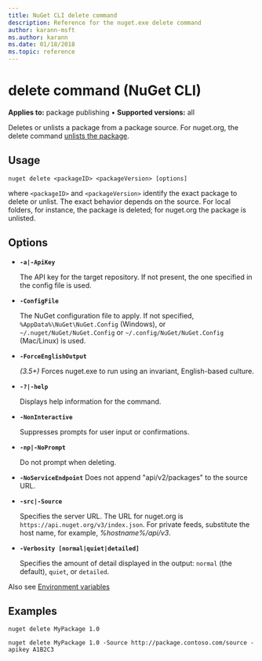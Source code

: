 ```yaml
---
title: NuGet CLI delete command
description: Reference for the nuget.exe delete command
author: karann-msft
ms.author: karann
ms.date: 01/18/2018
ms.topic: reference
---
```


# delete command (NuGet CLI)

**Applies to:** package publishing &bullet; **Supported versions:** all

Deletes or unlists a package from a package source. For nuget.org, the delete command [unlists the package](../../nuget-org/policies/deleting-packages.md).

## Usage

```cli
nuget delete <packageID> <packageVersion> [options]
```

where `<packageID>` and `<packageVersion>` identify the exact package to delete or unlist. The exact behavior depends on the source. For local folders, for instance, the package is deleted; for nuget.org the package is unlisted.

## Options

- **`-a|-ApiKey`**

  The API key for the target repository. If not present, the one specified in the config file is used.

- **`-ConfigFile`**

  The NuGet configuration file to apply. If not specified, `%AppData%\NuGet\NuGet.Config` (Windows), or `~/.nuget/NuGet/NuGet.Config` or `~/.config/NuGet/NuGet.Config` (Mac/Linux) is used.

- **`-ForceEnglishOutput`**

  *(3.5+)* Forces nuget.exe to run using an invariant, English-based culture.

- **`-?|-help`**

  Displays help information for the command.

- **`-NonInteractive`**

  Suppresses prompts for user input or confirmations.

 - **`-np|-NoPrompt`**

   Do not prompt when deleting.

 - **`-NoServiceEndpoint`**
   Does not append "api/v2/packages" to the source URL.

- **`-src|-Source`**

  Specifies the server URL. The URL for nuget.org is `https://api.nuget.org/v3/index.json`. For private feeds, substitute the host name, for example, *%hostname%/api/v3*.

- **`-Verbosity [normal|quiet|detailed]`**

  Specifies the amount of detail displayed in the output: `normal` (the default), `quiet`, or `detailed`.

Also see [Environment variables](cli-ref-environment-variables.md)

## Examples

```cli
nuget delete MyPackage 1.0

nuget delete MyPackage 1.0 -Source http://package.contoso.com/source -apikey A1B2C3
```
